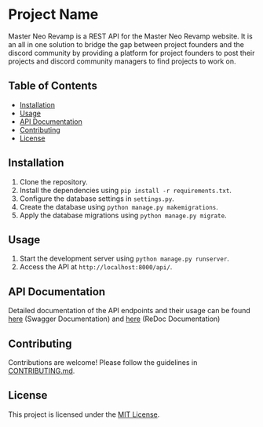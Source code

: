 # Project Name

Master Neo Revamp is a REST API for the Master Neo Revamp website. It is an all in one solution to bridge the gap between project founders and the discord community by providing a platform for project founders to post their projects and discord community managers to find projects to work on.

## Table of Contents

- [Installation](#installation)
- [Usage](#usage)
- [API Documentation](#api-documentation)
- [Contributing](#contributing)
- [License](#license)

## Installation

1. Clone the repository.
2. Install the dependencies using `pip install -r requirements.txt`.
3. Configure the database settings in `settings.py`.
4. Create the database using `python manage.py makemigrations`.
5. Apply the database migrations using `python manage.py migrate`.

## Usage

1. Start the development server using `python manage.py runserver`.
2. Access the API at `http://localhost:8000/api/`.

## API Documentation

Detailed documentation of the API endpoints and their usage can be found [here](http://localhost:8000/api/schema/swagger-ui/) (Swagger Documentation) and [here](http://localhost:8000/api/schema/redoc/) (ReDoc Documentation)

## Contributing

Contributions are welcome! Please follow the guidelines in [CONTRIBUTING.md](CONTRIBUTING.md).

## License

This project is licensed under the [MIT License](LICENSE).
